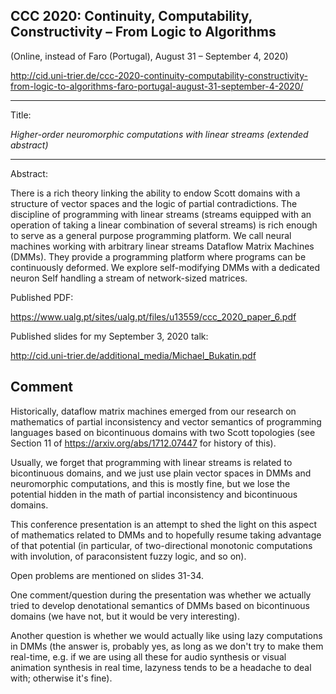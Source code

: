 ## CCC 2020: Continuity, Computability, Constructivity – From Logic to Algorithms

(Online, instead of Faro (Portugal), August 31 – September 4, 2020)

http://cid.uni-trier.de/ccc-2020-continuity-computability-constructivity-from-logic-to-algorithms-faro-portugal-august-31-september-4-2020/

---

Title:

_Higher-order neuromorphic computations with linear streams (extended abstract)_

---

Abstract:

 There is a rich theory linking the ability to endow Scott domains with a structure of vector spaces and the logic of partial contradictions. The discipline of programming with linear streams (streams equipped with an operation of taking a linear combination of several streams) is rich enough to serve as a general purpose programming platform. We call neural machines working with arbitrary linear streams Dataflow Matrix Machines (DMMs). They provide a programming platform where programs can be continuously deformed. We explore self-modifying DMMs with a dedicated neuron Self handling a stream of network-sized matrices.

Published PDF:

https://www.ualg.pt/sites/ualg.pt/files/u13559/ccc_2020_paper_6.pdf

Published slides for my September 3, 2020 talk:

http://cid.uni-trier.de/additional_media/Michael_Bukatin.pdf

## Comment

Historically, dataflow matrix machines emerged from our research on mathematics of partial inconsistency
and vector semantics of programming languages based on bicontinuous domains with
two Scott topologies (see Section 11 of https://arxiv.org/abs/1712.07447 for history of this).

Usually, we forget that programming with linear streams is related to bicontinuous domains,
and we just use plain vector spaces in DMMs and neuromorphic computations, and this is
mostly fine, but we lose the potential hidden in the math of partial inconsistency and
bicontinuous domains.

This conference presentation is an attempt to shed the light on this aspect of
mathematics related to DMMs and to hopefully resume taking advantage of that potential
(in particular, of two-directional monotonic computations with involution,
of paraconsistent fuzzy logic, and so on).

Open problems are mentioned on slides 31-34.

One comment/question during the presentation was whether we actually tried to develop
denotational semantics of DMMs based on bicontinuous domains (we have not, but it would
be very interesting).

Another question is whether we would actually like using lazy computations in DMMs
(the answer is, probably yes, as long as we don't try to make them real-time,
e.g. if we are using all these for audio synthesis or visual animation synthesis in
real time, lazyness tends to be a headache to deal with; otherwise it's fine).
